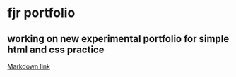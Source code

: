 # fjr portfolio
##  working on new experimental portfolio for simple html and css practice

[Markdown link](https://github.github.com/gfm/)
